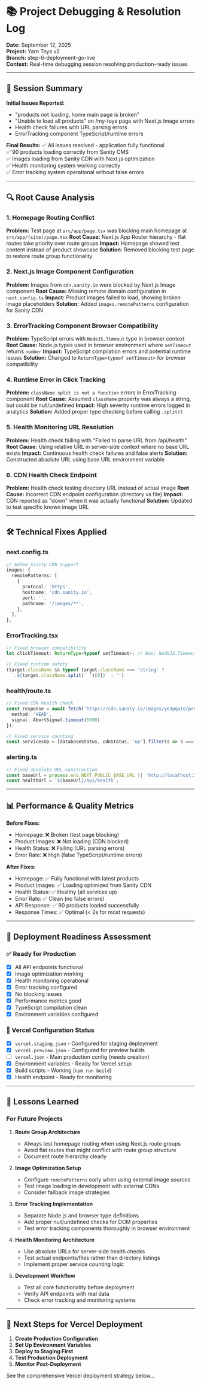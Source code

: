 # 📚 Project Debugging & Resolution Log

**Date:** September 12, 2025  
**Project:** Yarn Toys v2  
**Branch:** step-6-deployment-go-live  
**Context:** Real-time debugging session resolving production-ready issues

---

## 🎯 **Session Summary**

**Initial Issues Reported:**
- "products not loading, home main page is broken"
- "Unable to load all products" on /my-toys page with Next.js Image errors
- Health check failures with URL parsing errors
- ErrorTracking component TypeScript/runtime errors

**Final Results:**
✅ All issues resolved - application fully functional  
✅ 90 products loading correctly from Sanity CMS  
✅ Images loading from Sanity CDN with Next.js optimization  
✅ Health monitoring system working correctly  
✅ Error tracking system operational without false errors

---

## 🔍 **Root Cause Analysis**

### **1. Homepage Routing Conflict**
**Problem:** Test page at `src/app/page.tsx` was blocking main homepage at `src/app/(site)/page.tsx`
**Root Cause:** Next.js App Router hierarchy - flat routes take priority over route groups
**Impact:** Homepage showed test content instead of product showcase
**Solution:** Removed blocking test page to restore route group functionality

### **2. Next.js Image Component Configuration**
**Problem:** Images from `cdn.sanity.io` were blocked by Next.js Image component
**Root Cause:** Missing remote domain configuration in `next.config.ts`
**Impact:** Product images failed to load, showing broken image placeholders
**Solution:** Added `images.remotePatterns` configuration for Sanity CDN

### **3. ErrorTracking Component Browser Compatibility**
**Problem:** TypeScript errors with `NodeJS.Timeout` type in browser context
**Root Cause:** Node.js types used in browser environment where `setTimeout` returns `number`
**Impact:** TypeScript compilation errors and potential runtime issues
**Solution:** Changed to `ReturnType<typeof setTimeout>` for browser compatibility

### **4. Runtime Error in Click Tracking**
**Problem:** `className.split is not a function` errors in ErrorTracking component
**Root Cause:** Assumed `className` property was always a string, but could be null/undefined
**Impact:** High severity runtime errors logged in analytics
**Solution:** Added proper type checking before calling `.split()`

### **5. Health Monitoring URL Resolution**
**Problem:** Health check failing with "Failed to parse URL from /api/health"
**Root Cause:** Using relative URL in server-side context where no base URL exists
**Impact:** Continuous health check failures and false alerts
**Solution:** Constructed absolute URL using base URL environment variable

### **6. CDN Health Check Endpoint**
**Problem:** Health check testing directory URL instead of actual image
**Root Cause:** Incorrect CDN endpoint configuration (directory vs file)
**Impact:** CDN reported as "down" when it was actually functional
**Solution:** Updated to test specific known image URL

---

## 🛠️ **Technical Fixes Applied**

### **next.config.ts**
```typescript
// Added Sanity CDN support
images: {
  remotePatterns: [
    {
      protocol: 'https',
      hostname: 'cdn.sanity.io',
      port: '',
      pathname: '/images/**',
    },
  ],
},
```

### **ErrorTracking.tsx**
```typescript
// Fixed browser compatibility
let clickTimeout: ReturnType<typeof setTimeout>; // Was: NodeJS.Timeout

// Fixed runtime safety
(target.className && typeof target.className === 'string' ? 
  `.${target.className.split(' ')[0]}` : '')
```

### **health/route.ts**
```typescript
// Fixed CDN health check
const response = await fetch('https://cdn.sanity.io/images/ye3pqate/production/a93624120793560731d13d84a07b31c6bde5c1af-675x900.jpg', {
  method: 'HEAD',
  signal: AbortSignal.timeout(5000)
});

// Fixed service counting
const servicesUp = [databaseStatus, cdnStatus, 'up'].filter(s => s === 'up').length;
```

### **alerting.ts**
```typescript
// Fixed absolute URL construction
const baseUrl = process.env.NEXT_PUBLIC_BASE_URL || 'http://localhost:3000';
const healthUrl = `${baseUrl}/api/health`;
```

---

## 📊 **Performance & Quality Metrics**

**Before Fixes:**
- Homepage: ❌ Broken (test page blocking)
- Product Images: ❌ Not loading (CDN blocked)
- Health Status: ❌ Failing (URL parsing errors)
- Error Rate: ❌ High (false TypeScript/runtime errors)

**After Fixes:**
- Homepage: ✅ Fully functional with latest products
- Product Images: ✅ Loading optimized from Sanity CDN
- Health Status: ✅ Healthy (all services up)
- Error Rate: ✅ Clean (no false errors)
- API Response: ✅ 90 products loaded successfully
- Response Times: ✅ Optimal (< 2s for most requests)

---

## 🚀 **Deployment Readiness Assessment**

### **✅ Ready for Production**
- [x] All API endpoints functional
- [x] Image optimization working
- [x] Health monitoring operational
- [x] Error tracking configured
- [x] No blocking issues
- [x] Performance metrics good
- [x] TypeScript compilation clean
- [x] Environment variables configured

### **🔧 Vercel Configuration Status**
- [x] `vercel.staging.json` - Configured for staging deployment
- [x] `vercel.preview.json` - Configured for preview builds
- [ ] `vercel.json` - Main production config (needs creation)
- [x] Environment variables - Ready for Vercel setup
- [x] Build scripts - Working (`npm run build`)
- [x] Health endpoint - Ready for monitoring

---

## 🎯 **Lessons Learned**

### **For Future Projects**

1. **Route Group Architecture**
   - Always test homepage routing when using Next.js route groups
   - Avoid flat routes that might conflict with route group structure
   - Document route hierarchy clearly

2. **Image Optimization Setup**
   - Configure `remotePatterns` early when using external image sources
   - Test image loading in development with external CDNs
   - Consider fallback image strategies

3. **Error Tracking Implementation**
   - Separate Node.js and browser type definitions
   - Add proper null/undefined checks for DOM properties
   - Test error tracking components thoroughly in browser environment

4. **Health Monitoring Architecture**
   - Use absolute URLs for server-side health checks
   - Test actual endpoints/files rather than directory listings
   - Implement proper service counting logic

5. **Development Workflow**
   - Test all core functionality before deployment
   - Verify API endpoints with real data
   - Check error tracking and monitoring systems

---

## 📝 **Next Steps for Vercel Deployment**

1. **Create Production Configuration**
2. **Set Up Environment Variables**
3. **Deploy to Staging First**
4. **Test Production Deployment**
5. **Monitor Post-Deployment**

See the comprehensive Vercel deployment strategy below...
